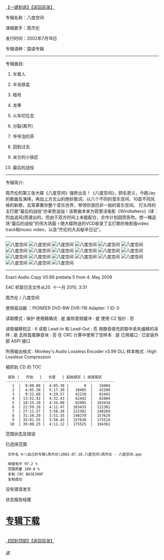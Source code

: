 [【一键到底】](#底)[【返回目录】](/README.md)

专辑名称：八度空间

演唱歌手：周杰伦

发行时间：2002年7月18日

专辑语种：国语专辑

------------
专辑曲目:

01. 半兽人

02. 半岛铁盒

03. 暗号

04. 龙拳

05. 火车叨位去

06. 分裂(离开)

07. 爷爷泡的茶

08. 回到过去

09. 米兰的小铁匠

10. 最后的战役 

------------
专辑简介:

周杰伦的第三张大碟《八度空间》强势出击！《八度空间》，顾名思义，今趟Jay的歌曲及演绎，再加上方文山的绝妙歌词，以八个不同的音乐空间、10首不同风格的新歌，去笼罩著你整个音乐世界，带领你游历非一般的音乐空间。 打头阵的主打歌“最后的战役”亦来势汹汹！该歌曲本来为荷里活电影《Windtalkers》(译︰烈血追风)而谱出的，但由于双方时间上未能配合，合作计划因而告吹。想一睹这场“最后的战役”的伟大场面﹖随大碟附送的VCD收录了主打歌的电影版video track和music video，以及“杰伦的大兵秘辛日记”。

------------
![八度空间]( https://www.nsaimg.com/2020/04/18/c767d0deb9df1.jpg  "八度空间的介绍")
![八度空间]( https://www.nsaimg.com/2020/04/18/95e9e856f2632.jpg  "八度空间的介绍")
![八度空间]( https://www.nsaimg.com/2020/04/18/1863a245bb89b.jpg  "八度空间的介绍")
![八度空间]( https://www.nsaimg.com/2020/04/18/04c9b8f0745ff.jpg  "八度空间的介绍")
![八度空间]( https://www.nsaimg.com/2020/04/18/9d410452c932f.jpg  "八度空间的介绍")
![八度空间]( https://www.nsaimg.com/2020/04/18/b006e9baf5eba.jpg  "八度空间的介绍")
![八度空间]( https://www.nsaimg.com/2020/04/18/51e83ab931548.jpg  "八度空间的介绍")
![八度空间]( https://www.nsaimg.com/2020/04/18/d19eb657791f5.jpg  "八度空间的介绍")
![八度空间]( https://www.nsaimg.com/2020/04/18/750039d87be4f.jpg  "八度空间的介绍")
![八度空间]( https://www.nsaimg.com/2020/04/18/5241e10d8f9d4.jpg  "八度空间的介绍")
![八度空间]( https://www.nsaimg.com/2020/04/18/cc8f3f38db2c0.jpg  "八度空间的介绍")
![八度空间]( https://www.nsaimg.com/2020/04/18/024c529e67ca6.jpg  "八度空间的介绍")
![八度空间]( https://www.nsaimg.com/2020/04/18/6222f5557af44.jpg  "八度空间的介绍")
![八度空间]( https://www.nsaimg.com/2020/04/18/4135eef5857a0.jpg  "八度空间的介绍")
![八度空间]( https://www.nsaimg.com/2020/04/18/1dd93358da2fb.jpg  "八度空间的介绍")
![八度空间]( https://www.nsaimg.com/2020/04/18/46ff130862394.jpg  "八度空间的介绍")
![八度空间]( https://www.nsaimg.com/2020/04/18/028ae77c595e3.jpg  "八度空间的介绍")
![八度空间]( https://www.nsaimg.com/2020/04/18/ba9b958310238.jpg  "八度空间的介绍")
![八度空间]( https://www.nsaimg.com/2020/04/18/8aefc5e474cde.jpg  "八度空间的介绍")
![八度空间]( https://www.nsaimg.com/2020/04/18/31e060f4f5553.jpg  "八度空间的介绍")
![八度空间]( https://www.nsaimg.com/2020/04/18/aa78d474b1596.jpg  "八度空间的介绍")

------------

Exact Audio Copy V0.99 prebeta 5 from 4. May 2009

EAC 抓取日志文件从20. 十一月 2010, 3:31

周杰伦 / 八度空间

使用驱动器  ：PIONEER DVD-RW  DVR-116   Adapter: 1  ID: 0

读取模式     : 保护
使用精确流   : 是
废除音频缓冲 : 是
使用 C2 指针 : 否

读取偏移校正                   : 6
读取 Lead-In 和 Lead-Out       : 否
用静音填充抓取中丢失偏移的采样 : 是
去除首尾静音块                 : 否
在 CRC 计算中使用了空样本      : 是
已用接口                       : 已安装外部 ASPI 接口

所用输出格式 : Monkey's Audio Lossless Encoder v3.99 DLL
样本格式     : High Lossless Compression


被抓轨 CD 的 TOC

     音轨 |   开始   |   长度   | 起始扇区 | 结尾扇区 
    --------------------------------------------------
       1  |  0:00.00 |  4:05.30 |       0  |   18404  
       2  |  4:05.30 |  5:17.30 |   18405  |   42209  
       3  |  9:22.60 |  4:29.57 |   42210  |   62441  
       4  | 13:52.42 |  4:32.43 |   62442  |   82884  
       5  | 18:25.10 |  4:34.00 |   82885  |  103434  
       6  | 22:59.10 |  4:12.47 |  103435  |  122381  
       7  | 27:11.57 |  3:58.38 |  122382  |  140269  
       8  | 31:10.20 |  3:51.35 |  140270  |  157629  
       9  | 35:01.55 |  3:58.45 |  157630  |  175524  
      10  | 39:00.25 |  4:11.12 |  175525  |  194361  


范围状态及错误

已选择范围

     文件名 H:\自己的专辑\周杰伦\2002.07.18.八度空间\周杰伦 - 八度空间.ape

     峰值电平 97.2 %
     范围质量 100.0 %
     复制 CRC B63E390F
     复制成功

没有错误发生

状态报告结尾

# [专辑下载]( https://474b.com/file/25713053-438064029)
<br>[【回到顶部】](#readme)[【返回目录】](/README.md)
###### 底
